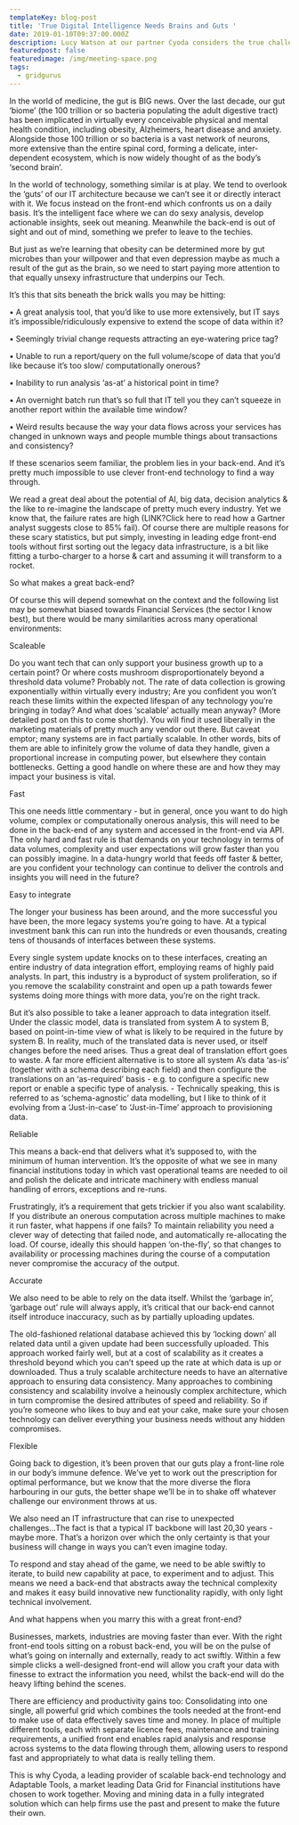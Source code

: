 ```yaml
---
templateKey: blog-post
title: 'True Digital Intelligence Needs Brains and Guts '
date: 2019-01-10T09:37:00.000Z
description: Lucy Watson at our partner Cyoda considers the true challenge of Big Data
featuredpost: false
featuredimage: /img/meeting-space.png
tags:
  - gridgurus
---
```

In the world of medicine, the gut is BIG news. Over the last decade, our gut ‘biome’ (the 100 trillion or so bacteria populating the adult digestive tract) has been implicated in virtually every conceivable physical and mental health condition, including obesity, Alzheimers, heart disease and anxiety. Alongside those 100 trillion or so bacteria is a vast network of neurons, more extensive than the entire spinal cord, forming a delicate, inter-dependent ecosystem, which is now widely thought of as the body’s ‘second brain’.

In the world of technology, something similar is at play. We tend to overlook the ‘guts’ of our IT architecture because we can’t see it or directly interact with it. We focus instead on the front-end which confronts us on a daily basis. It’s the intelligent face where we can do sexy analysis, develop actionable insights, seek out meaning. Meanwhile the back-end is out of sight and out of mind, something we prefer to leave to the techies.

But just as we’re learning that obesity can be determined more by gut microbes than your willpower and that even depression maybe as much a result of the gut as the brain, so we need to start paying more attention to that equally unsexy infrastructure that underpins our Tech.


It’s this that sits beneath the brick walls you may be hitting:

•	A great analysis tool, that you’d like to use more extensively, but IT says it’s impossible/ridiculously expensive to extend the scope of data within it?

•	Seemingly trivial change requests attracting an eye-watering price tag?

•	Unable to run a report/query on the full volume/scope of data that you’d like because it’s too slow/ computationally onerous?


•	Inability to run analysis ‘as-at’ a historical point in time?


•	An overnight batch run that’s so full that IT tell you they can’t squeeze in another report within the available time window?

•	Weird results because the way your data flows across your services has changed in unknown ways and people mumble things about transactions and consistency?


If these scenarios seem familiar, the problem lies in your back-end. And it’s pretty much impossible to use clever front-end technology to find a way through.

We read a great deal about the potential of AI, big data, decision analytics & the like to re-imagine the landscape of pretty much every industry. Yet we know that, the failure rates are high (LINK?Click here to read how a Gartner analyst suggests close to 85% fail). Of course there are multiple reasons for these scary statistics, but put simply, investing in leading edge front-end tools without first sorting out the legacy data infrastructure, is a bit like fitting a turbo-charger to a horse & cart and assuming it will transform to a rocket.

So what makes a great back-end?

Of course this will depend somewhat on the context and the following list may be somewhat biased towards Financial Services (the sector I know best), but there would be many similarities across many operational environments:

Scaleable


Do you want tech that can only support your business growth up to a certain point? Or where costs mushroom disproportionately beyond a threshold data volume? Probably not. The rate of data collection is growing exponentially within virtually every industry; Are you confident you won’t reach these limits within the expected lifespan of any technology you’re bringing in today?
And what does ‘scalable’ actually mean anyway? (More detailed post on this to come shortly). You will find it used liberally in the marketing materials of pretty much any vendor out there. But caveat emptor; many systems are in fact partially scalable. In other words, bits of them are able to infinitely grow the volume of data they handle, given a proportional increase in computing power, but elsewhere they contain bottlenecks. Getting a good handle on where these are and how they may impact your business is vital.

Fast


This one needs little commentary - but in general, once you want to do high volume, complex or computationally onerous analysis, this will need to be done in the back-end of any system and accessed in the front-end via API. The only hard and fast rule is that demands on your technology in terms of data volumes, complexity and user expectations will grow faster than you can possibly imagine. In a data-hungry world that feeds off faster & better, are you confident your technology can continue to deliver the controls and insights you will need in the future?

Easy to integrate

The longer your business has been around, and the more successful you have been, the more legacy systems you’re going to have. At a typical investment bank this can run into the hundreds or even thousands, creating tens of thousands of interfaces between these systems.

Every single system update knocks on to these interfaces, creating an entire industry of data integration effort, employing reams of highly paid analysts. In part, this industry is a byproduct of system proliferation, so if you remove the scalability constraint and open up a path towards fewer systems doing more things with more data, you’re on the right track.

But it’s also possible to take a leaner approach to data integration itself. Under the classic model, data is translated from system A to system B, based on point-in-time view of what is likely to be required in the future by system B. In reality, much of the translated data is never used, or itself changes before the need arises. Thus a great deal of translation effort goes to waste. A far more efficient alternative is to store all system A’s data ‘as-is’ (together with a schema describing each field) and then configure the translations on an ‘as-required’ basis - e.g. to configure a specific new report or enable a specific type of analysis. - Technically speaking, this is referred to as ‘schema-agnostic’ data modelling, but I like to think of it evolving from a ‘Just-in-case’ to ‘Just-in-Time’ approach to provisioning data.

Reliable


This means a back-end that delivers what it’s supposed to, with the minimum of human intervention. It’s the opposite of what we see in many financial institutions today in which vast operational teams are needed to oil and polish the delicate and intricate machinery with endless manual handling of errors, exceptions and re-runs.

Frustratingly, it’s a requirement that gets trickier if you also want scalability. If you distribute an onerous computation across multiple machines to make it run faster, what happens if one fails? To maintain reliability you need a clever way of detecting that failed node, and automatically re-allocating the load. Of course, ideally this should happen ‘on-the-fly’, so that changes to availability or processing machines during the course of a computation never compromise the accuracy of the output.

Accurate


We also need to be able to rely on the data itself. Whilst the ‘garbage in’, ‘garbage out’ rule will always apply, it’s critical that our back-end cannot itself introduce inaccuracy, such as by partially uploading updates.

The old-fashioned relational database achieved this by ‘locking down’ all related data until a given update had been successfully uploaded. This approach worked fairly well, but at a cost of scalability as it creates a threshold beyond which you can’t speed up the rate at which data is up or downloaded. Thus a truly scalable architecture needs to have an alternative approach to ensuring data consistency. Many approaches to combining consistency and scalability involve a heinously complex architecture, which in turn compromise the desired attributes of speed and reliability. So if you’re someone who likes to buy and eat your cake, make sure your chosen technology can deliver everything your business needs without any hidden compromises.

Flexible


Going back to digestion, it’s been proven that our guts play a front-line role in our body’s immune defence. We’ve yet to work out the prescription for optimal performance, but we know that the more diverse the flora harbouring in our guts, the better shape we’ll be in to shake off whatever challenge our environment throws at us.

We also need an IT infrastructure that can rise to unexpected challenges...The fact is that a typical IT backbone will last 20,30 years - maybe more. That’s a horizon over which the only certainty is that your business will change in ways you can’t even imagine today.

To respond and stay ahead of the game, we need to be able swiftly to iterate, to build new capability at pace, to experiment and to adjust. This means we need a back-end that abstracts away the technical complexity and makes it easy build innovative new functionality rapidly, with only light technical involvement.


And what happens when you marry this with a great front-end?

Businesses, markets, industries are moving faster than ever. With the right front-end tools sitting on a robust back-end, you will be on the pulse of what’s going on internally and externally, ready to act swiftly. Within a few simple clicks a well-designed front-end will allow you craft your data with finesse to extract the information you need, whilst the back-end will do the heavy lifting behind the scenes.

There are efficiency and productivity gains too: Consolidating into one single, all powerful grid which combines the tools needed at the front-end to make use of data effectively saves time and money. In place of multiple different tools, each with separate licence fees, maintenance and training requirements, a unified front end enables rapid analysis and response across systems to the data flowing through them, allowing users to respond fast and appropriately to what data is really telling them.

This is why Cyoda, a leading provider of scalable back-end technology and Adaptable Tools, a market leading Data Grid for Financial institutions have chosen to work together. Moving and mining data in a fully integrated solution which can help firms use the past and present to make the future their own.
